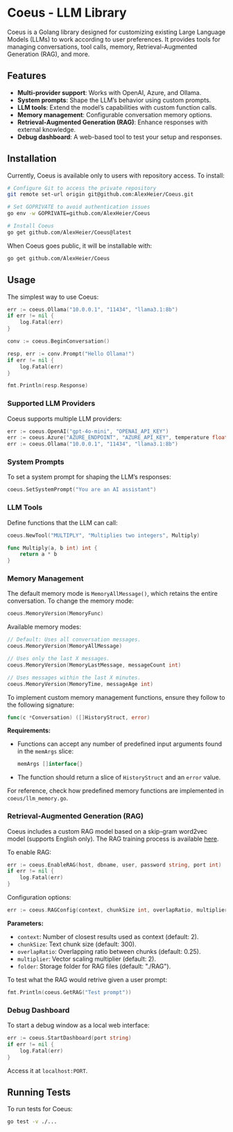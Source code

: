 # Coeus - LLM Library

Coeus is a Golang library designed for customizing existing Large Language Models (LLMs) to work according to user preferences. It provides tools for managing conversations, tool calls, memory, Retrieval-Augmented Generation (RAG), and more.

## Features
- **Multi-provider support**: Works with OpenAI, Azure, and Ollama.
- **System prompts**: Shape the LLM’s behavior using custom prompts.
- **LLM tools**: Extend the model’s capabilities with custom function calls.
- **Memory management**: Configurable conversation memory options.
- **Retrieval-Augmented Generation (RAG)**: Enhance responses with external knowledge.
- **Debug dashboard**: A web-based tool to test your setup and responses.

## Installation

Currently, Coeus is available only to users with repository access. To install:
```sh
# Configure Git to access the private repository
git remote set-url origin git@github.com:AlexHeier/Coeus.git

# Set GOPRIVATE to avoid authentication issues
go env -w GOPRIVATE=github.com/AlexHeier/Coeus

# Install Coeus
go get github.com/AlexHeier/Coeus@latest
```

When Coeus goes public, it will be installable with:
```sh
go get github.com/AlexHeier/Coeus
```

## Usage

The simplest way to use Coeus:
```go
err := coeus.Ollama("10.0.0.1", "11434", "llama3.1:8b")
if err != nil {
	log.Fatal(err)
}

conv := coeus.BeginConversation()

resp, err := conv.Prompt("Hello Ollama!")
if err != nil {
	log.Fatal(err)
}

fmt.Println(resp.Response)
```

### Supported LLM Providers
Coeus supports multiple LLM providers:
```go
err := coeus.OpenAI("gpt-4o-mini", "OPENAI_API_KEY")
err := coeus.Azure("AZURE_ENDPOINT", "AZURE_API_KEY", temperature float64, maxTokens int)
err := coeus.Ollama("10.0.0.1", "11434", "llama3.1:8b")
```

### System Prompts
To set a system prompt for shaping the LLM’s responses:
```go
coeus.SetSystemPrompt("You are an AI assistant")
```

### LLM Tools
Define functions that the LLM can call:
```go
coeus.NewTool("MULTIPLY", "Multiplies two integers", Multiply)

func Multiply(a, b int) int {
	return a * b
}
```

### Memory Management
The default memory mode is `MemoryAllMessage()`, which retains the entire conversation.
To change the memory mode:
```go
coeus.MemoryVersion(MemoryFunc)
```
Available memory modes:
```go
// Default: Uses all conversation messages.
coeus.MemoryVersion(MemoryAllMessage)

// Uses only the last X messages.
coeus.MemoryVersion(MemoryLastMessage, messageCount int)

// Uses messages within the last X minutes.
coeus.MemoryVersion(MemoryTime, messageAge int)
```

To implement custom memory management functions, ensure they follow to the following signature:

```go
func(c *Conversation) ([]HistoryStruct, error)
```

**Requirements:**
- Functions can accept any number of predefined input arguments found in the `memArgs` slice:
  
  ```go
  memArgs []interface{}
  ```

- The function should return a slice of `HistoryStruct` and an `error` value.

For reference, check how predefined memory functions are implemented in `coeus/llm_memory.go`.



### Retrieval-Augmented Generation (RAG)
Coeus includes a custom RAG model based on a skip-gram word2vec model (supports English only). The RAG training process is available [here](https://github.com/AlexHeier/word2vector).

To enable RAG:
```go
err := coeus.EnableRAG(host, dbname, user, password string, port int)
if err != nil {
	log.Fatal(err)
}
```
Configuration options:
```go
err := coeus.RAGConfig(context, chunkSize int, overlapRatio, multiplier float64, folder string)
```
**Parameters:**
- `context`: Number of closest results used as context (default: 2).
- `chunkSize`: Text chunk size (default: 300).
- `overlapRatio`: Overlapping ratio between chunks (default: 0.25).
- `multiplier`: Vector scaling multiplier (default: 2).
- `folder`: Storage folder for RAG files (default: "./RAG").

To test what the RAG would retrive given a user prompt:

```go
fmt.Println(coeus.GetRAG("Test prompt"))
```

### Debug Dashboard
To start a debug window as a local web interface:
```go
err := coeus.StartDashboard(port string)
if err != nil {
	log.Fatal(err)
}
```
Access it at `localhost:PORT`.

## Running Tests
To run tests for Coeus:
```sh
go test -v ./...
```


